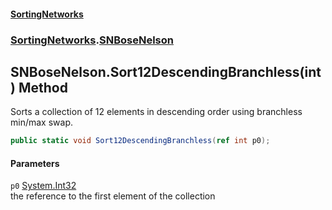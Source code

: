 #### [SortingNetworks](index.md 'index')
### [SortingNetworks](SortingNetworks.md 'SortingNetworks').[SNBoseNelson](SortingNetworks_SNBoseNelson.md 'SortingNetworks.SNBoseNelson')
## SNBoseNelson.Sort12DescendingBranchless(int) Method
Sorts a collection of 12 elements in descending order using branchless min/max swap.  
```csharp
public static void Sort12DescendingBranchless(ref int p0);
```
#### Parameters
<a name='SortingNetworks_SNBoseNelson_Sort12DescendingBranchless(int)_p0'></a>
`p0` [System.Int32](https://docs.microsoft.com/en-us/dotnet/api/System.Int32 'System.Int32')  
the reference to the first element of the collection
  
